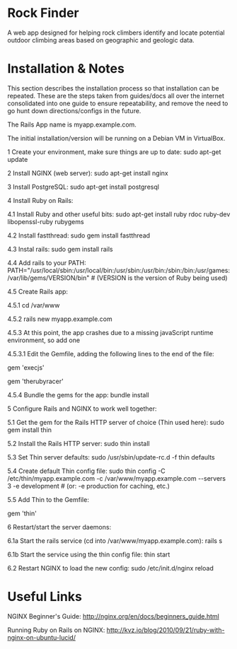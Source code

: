 # Rock Finder
A web app designed for helping rock climbers identify and locate potential outdoor climbing areas based on geographic and geologic data.

# Installation & Notes
This section describes the installation process so that installation can be repeated. These are the steps taken from guides/docs all over the internet consolidated into one guide to ensure repeatability, and remove the need to go hunt down directions/configs in the future.

The Rails App name is myapp.example.com.

The initial installation/version will be running on a Debian VM in VirtualBox.

1 Create your environment, make sure things are up to date: sudo apt-get update

2 Install NGINX (web server): sudo apt-get install nginx

3 Install PostgreSQL: sudo apt-get install postgresql

4 Install Ruby on Rails:

 4.1 Install Ruby and other useful bits: sudo apt-get install ruby rdoc ruby-dev libopenssl-ruby rubygems
 
 4.2 Install fastthread: sudo gem install fastthread
 
 4.3 Instal rails: sudo gem install rails
 
 4.4 Add rails to your PATH: PATH="/usr/local/sbin:/usr/local/bin:/usr/sbin:/usr/bin:/sbin:/bin:/usr/games:/var/lib/gems/VERSION/bin" # (VERSION is the version of Ruby being used)
 
 4.5 Create Rails app: 
 
  4.5.1 cd /var/www
  
  4.5.2 rails new myapp.example.com
  
  4.5.3 At this point, the app crashes due to a missing javaScript runtime environment, so add one
  
   4.5.3.1 Edit the Gemfile, adding the following lines to the end of the file:
   
   gem 'execjs'
   
   gem 'therubyracer'
  
  4.5.4 Bundle the gems for the app: bundle install

5 Configure Rails and NGINX to work well together:

 5.1 Get the gem for the Rails HTTP server of choice (Thin used here): sudo gem install thin 

 5.2 Install the Rails HTTP server: sudo thin install
 
 5.3 Set Thin server defaults: sudo /usr/sbin/update-rc.d -f thin defaults
 
 5.4 Create default Thin config file: sudo thin config -C /etc/thin/myapp.example.com -c /var/www/myapp.example.com --servers 3 -e development # (or: -e production for caching, etc.)
 
 5.5 Add Thin to the Gemfile: 
 
 gem 'thin'

6 Restart/start the server daemons:

 6.1a Start the rails service (cd into /var/www/myapp.example.com): rails s
 
 6.1b Start the service using the thin config file: thin start
 
 6.2 Restart NGINX to load the new config: sudo /etc/init.d/nginx reload

# Useful Links
NGINX Beginner's Guide: http://nginx.org/en/docs/beginners_guide.html

Running Ruby on Rails on NGINX: http://kvz.io/blog/2010/09/21/ruby-with-nginx-on-ubuntu-lucid/
